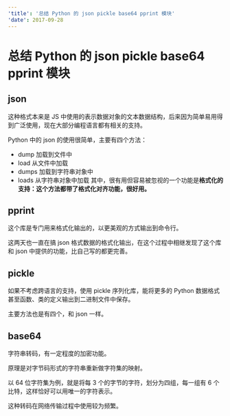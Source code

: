```yaml
---
'title': '总结 Python 的 json pickle base64 pprint 模块'
'date': 2017-09-28
---
```

# 总结 Python 的 json pickle base64 pprint 模块

## json

这种格式本来是 JS 中使用的表示数据对象的文本数据结构，后来因为简单易用得到广泛使用，现在大部分编程语言都有相关的支持。

Python 中的 json 的使用很简单，主要有四个方法：
- dump 加载到文件中
- load 从文件中加载
- dumps 加载到字符串对象中
- loads 从字符串对象中加载
其中，很有用但容易被忽视的一个功能是**格式化的支持：这个方法都带了格式化对齐功能，很好用。**

## pprint

这个库是专门用来格式化输出的，以更美观的方式输出到命令行。

这两天也一直在搞 json 格式数据的格式化输出，在这个过程中相继发现了这个库和 json 中提供的功能，比自己写的都更完善。

## pickle

如果不考虑跨语言的支持，使用 pickle 序列化库，能将更多的 Python 数据格式甚至函数、类的定义输出到二进制文件中保存。

主要方法也是有四个，和 json 一样。

## base64

字符串转码，有一定程度的加密功能。

原理是对字节码形式的字符串重新做字符集的映射。

以 64 位字符集为例，就是将每 3 个的字节的字符，划分为四组，每一组有 6 个比特，这样恰好可以用唯一的字符表示。

这种转码在网络传输过程中使用较为频繁。

